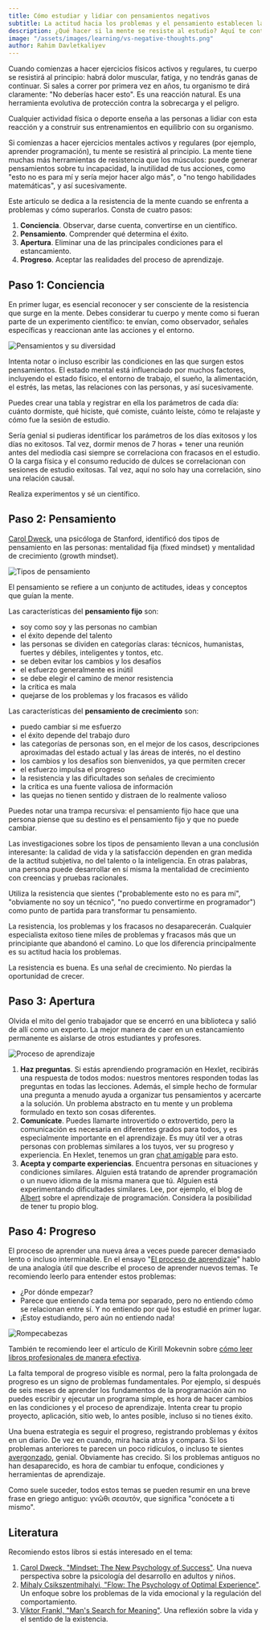 ```yaml
---
title: Cómo estudiar y lidiar con pensamientos negativos
subtitle: La actitud hacia los problemas y el pensamiento establecen las condiciones para el crecimiento.
description: ¿Qué hacer si la mente se resiste al estudio? Aquí te contamos los pasos concretos que te ayudarán a aprender programación de manera efectiva.
image: "/assets/images/learning/vs-negative-thoughts.png"
author: Rahim Davletkaliyev
---
```


Cuando comienzas a hacer ejercicios físicos activos y regulares, tu cuerpo se resistirá al principio: habrá dolor muscular, fatiga, y no tendrás ganas de continuar. Si sales a correr por primera vez en años, tu organismo te dirá claramente: "No deberías hacer esto". Es una reacción natural. Es una herramienta evolutiva de protección contra la sobrecarga y el peligro.

Cualquier actividad física o deporte enseña a las personas a lidiar con esta reacción y a construir sus entrenamientos en equilibrio con su organismo.

Si comienzas a hacer ejercicios mentales activos y regulares (por ejemplo, aprender programación), tu mente se resistirá al principio. La mente tiene muchas más herramientas de resistencia que los músculos: puede generar pensamientos sobre tu incapacidad, la inutilidad de tus acciones, como "esto no es para mí y sería mejor hacer algo más", o "no tengo habilidades matemáticas", y así sucesivamente.

Este artículo se dedica a la resistencia de la mente cuando se enfrenta a problemas y cómo superarlos. Consta de cuatro pasos:

1. **Conciencia**. Observar, darse cuenta, convertirse en un científico.
2. **Pensamiento**. Comprender qué determina el éxito.
3. **Apertura**. Eliminar una de las principales condiciones para el estancamiento.
4. **Progreso**. Aceptar las realidades del proceso de aprendizaje.

## Paso 1: Conciencia

En primer lugar, es esencial reconocer y ser consciente de la resistencia que surge en la mente. Debes considerar tu cuerpo y mente como si fueran parte de un experimento científico: te envían, como observador, señales específicas y reaccionan ante las acciones y el entorno.

![Pensamientos y su diversidad](/assets/images/learning/learning_1.png)

Intenta notar o incluso escribir las condiciones en las que surgen estos pensamientos. El estado mental está influenciado por muchos factores, incluyendo el estado físico, el entorno de trabajo, el sueño, la alimentación, el estrés, las metas, las relaciones con las personas, y así sucesivamente.

Puedes crear una tabla y registrar en ella los parámetros de cada día: cuánto dormiste, qué hiciste, qué comiste, cuánto leíste, cómo te relajaste y cómo fue la sesión de estudio.

Sería genial si pudieras identificar los parámetros de los días exitosos y los días no exitosos. Tal vez, dormir menos de 7 horas + tener una reunión antes del mediodía casi siempre se correlaciona con fracasos en el estudio. O la carga física y el consumo reducido de dulces se correlacionan con sesiones de estudio exitosas. Tal vez, aquí no solo hay una correlación, sino una relación causal.

Realiza experimentos y sé un científico.

## Paso 2: Pensamiento

[Carol Dweck](https://es.wikipedia.org/wiki/Carol_Dweck), una psicóloga de Stanford, identificó dos tipos de pensamiento en las personas: mentalidad fija (fixed mindset) y mentalidad de crecimiento (growth mindset).

![Tipos de pensamiento](/assets/images/learning/learning_2.png)

El pensamiento se refiere a un conjunto de actitudes, ideas y conceptos que guían la mente.

Las características del **pensamiento fijo** son:

- soy como soy y las personas no cambian
- el éxito depende del talento
- las personas se dividen en categorías claras: técnicos, humanistas, fuertes y débiles, inteligentes y tontos, etc.
- se deben evitar los cambios y los desafíos
- el esfuerzo generalmente es inútil
- se debe elegir el camino de menor resistencia
- la crítica es mala
- quejarse de los problemas y los fracasos es válido

Las características del **pensamiento de crecimiento** son:

- puedo cambiar si me esfuerzo
- el éxito depende del trabajo duro
- las categorías de personas son, en el mejor de los casos, descripciones aproximadas del estado actual y las áreas de interés, no el destino
- los cambios y los desafíos son bienvenidos, ya que permiten crecer
- el esfuerzo impulsa el progreso
- la resistencia y las dificultades son señales de crecimiento
- la crítica es una fuente valiosa de información
- las quejas no tienen sentido y distraen de lo realmente valioso

Puedes notar una trampa recursiva: el pensamiento fijo hace que una persona piense que su destino es el pensamiento fijo y que no puede cambiar.

Las investigaciones sobre los tipos de pensamiento llevan a una conclusión interesante: la calidad de vida y la satisfacción dependen en gran medida de la actitud subjetiva, no del talento o la inteligencia. En otras palabras, una persona puede desarrollar en sí misma la mentalidad de crecimiento con creencias y pruebas racionales.

Utiliza la resistencia que sientes ("probablemente esto no es para mí", "obviamente no soy un técnico", "no puedo convertirme en programador") como punto de partida para transformar tu pensamiento.

La resistencia, los problemas y los fracasos no desaparecerán. Cualquier especialista exitoso tiene miles de problemas y fracasos más que un principiante que abandonó el camino. Lo que los diferencia principalmente es su actitud hacia los problemas.

La resistencia es buena. Es una señal de crecimiento. No pierdas la oportunidad de crecer.

## Paso 3: Apertura

Olvida el mito del genio trabajador que se encerró en una biblioteca y salió de allí como un experto. La mejor manera de caer en un estancamiento permanente es aislarse de otros estudiantes y profesores.

![Proceso de aprendizaje](/assets/images/learning/learning_3.png)

1. **Haz preguntas**. Si estás aprendiendo programación en Hexlet, recibirás una respuesta de todos modos: nuestros mentores responden todas las preguntas en todas las lecciones. Además, el simple hecho de formular una pregunta a menudo ayuda a organizar tus pensamientos y acercarte a la solución. Un problema abstracto en tu mente y un problema formulado en texto son cosas diferentes.
2. **Comunícate**. Puedes llamarte introvertido o extrovertido, pero la comunicación es necesaria en diferentes grados para todos, y es especialmente importante en el aprendizaje. Es muy útil ver a otras personas con problemas similares a los tuyos, ver su progreso y experiencia. En Hexlet, tenemos un gran [chat amigable](https://t.me/hexletcommunity/) para esto.
3. **Acepta y comparte experiencias**. Encuentra personas en situaciones y condiciones similares. Alguien está tratando de aprender programación o un nuevo idioma de la misma manera que tú. Alguien está experimentando dificultades similares. Lee, por ejemplo, el blog de [Albert](https://medium.com/@sayoBye) sobre el aprendizaje de programación. Considera la posibilidad de tener tu propio blog.

## Paso 4: Progreso

El proceso de aprender una nueva área a veces puede parecer demasiado lento o incluso interminable. En el ensayo "[El proceso de aprendizaje](https://rakh.im/learning/)" hablo de una analogía útil que describe el proceso de aprender nuevos temas. Te recomiendo leerlo para entender estos problemas:

- ¿Por dónde empezar?
- Parece que entiendo cada tema por separado, pero no entiendo cómo se relacionan entre sí. Y no entiendo por qué los estudié en primer lugar.
- ¡Estoy estudiando, pero aún no entiendo nada!

![Rompecabezas](/assets/images/learning/learning_4.png)

También te recomiendo leer el artículo de Kirill Mokevnin sobre [cómo leer libros profesionales de manera efectiva](https://ru.hexlet.io/blog/posts/how-to-read-books).

La falta temporal de progreso visible es normal, pero la falta prolongada de progreso es un signo de problemas fundamentales. Por ejemplo, si después de seis meses de aprender los fundamentos de la programación aún no puedes escribir y ejecutar un programa simple, es hora de hacer cambios en las condiciones y el proceso de aprendizaje. Intenta crear tu propio proyecto, aplicación, sitio web, lo antes posible, incluso si no tienes éxito.

Una buena estrategia es seguir el progreso, registrando problemas y éxitos en un diario. De vez en cuando, mira hacia atrás y compara. Si los problemas anteriores te parecen un poco ridículos, o incluso te sientes [avergonzado](https://hello.rakh.im/how_to_evaluate_personal_growth/), genial. Obviamente has crecido. Si los problemas antiguos no han desaparecido, es hora de cambiar tu enfoque, condiciones y herramientas de aprendizaje.

Como suele suceder, todos estos temas se pueden resumir en una breve frase en griego antiguo: γνῶθι σεαυτόν, que significa "conócete a ti mismo".

## Literatura

Recomiendo estos libros si estás interesado en el tema:

1. [Carol Dweck, "Mindset: The New Psychology of Success"](https://www.amazon.com/Mindset-Psychology-Carol-S-Dweck/dp/0345472322). Una nueva perspectiva sobre la psicología del desarrollo en adultos y niños.
2. [Mihaly Csikszentmihalyi, "Flow: The Psychology of Optimal Experience"](https://www.amazon.com/Flow-Psychology-Experience-Perennial-Classics/dp/0061339202). Un enfoque sobre los problemas de la vida emocional y la regulación del comportamiento.
3. [Viktor Frankl, "Man's Search for Meaning"](https://www.amazon.com/Mans-Search-Meaning-Viktor-Frankl/dp/080701429X). Una reflexión sobre la vida y el sentido de la existencia.
